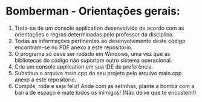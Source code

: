 # Bomberman - Orientações gerais:

1) Trata-se de um console application desenvolvido de acordo com as orientações e regras determinadas pelo professor da disciplina.
2) Todas as informações pertinentes ao desenvolvimento deste código encontram-se no PDF anexo a este repositório.
3) O programa só deve ser rodado em Windows, uma vez que as bibliotecas do código não suportam outro sistema operacional.
4) Crie um console application em sua IDE de preferência.
5) Substitua o arquivo main.cpp do seu projeto pelo arquivo main.cpp anexo a este repositório.
6) Compile, rode e seja feliz! Ande com as setinhas, plante a bomba com a barra de espaço e mate todos os inimigos! (Não deixe que te encostem!)
